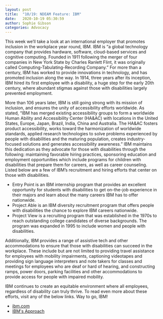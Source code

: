 ```yaml
---
layout: post
title:  "10/19: NDEAM Feature: IBM"
date:   2020-10-19 05:30:59
author: Sophie Gibson
categories: Advocacy
---
```


This week we’ll take a look at an international employer that promotes inclusion in the workplace year round, IBM. IBM is “a global technology company that provides hardware, software, cloud-based services and cognitive computing. Founded in 1911 following the merger of four companies in New York State by Charles Ranlett Flint, it was originally called Computing-Tabulating-Recording Company.”  For more than a century, IBM has worked to provide innovations in technology, and has promoted inclusion along the way. In 1914, three years after its inception, IBM hired its first employee with a disability, a huge step for the early 20th century, where abundant stigmas against those with disabilities largely prevented employment.

More than 106 years later, IBM is still going strong with its mission of inclusion, and ensures the unity of accessibility efforts worldwide. As stated, “IBM has merged existing accessibility groups to form a worldwide Human Ability and Accessibility Center (HA&AC) with locations in the United States, Europe, Japan, Brazil, India, China and Australia. The HA&AC fosters product accessibility, works toward the harmonization of worldwide standards, applied research technologies to solve problems experienced by people with disabilities and the maturing population, creates industry-focused solutions and generates accessibility awareness.” IBM maintains this dedication as they advocate for those with disabilities through the following: maintaining favorable hiring practices, sponsoring education and employment opportunities which include programs for children with disabilities that prepare them for careers, as well as career counseling. Listed below are a few of IBM’s recruitment and hiring efforts that center on those with disabilities.

- Entry Point is an IBM internship program that provides an excellent opportunity for students with disabilities to get on-the-job experience in their majors and learn about the many careers IBM has to offer nationwide.
- Project Able is an IBM diversity recruitment program that offers people with disabilities the chance to explore IBM careers nationwide.
- Project View is a recruiting program that was established in the 1970s to reach outstanding college candidates of diverse backgrounds. The program was expanded in 1995 to include women and people with disabilities.

Additionally, IBM provides a range of assistive tech and other accommodations to ensure that those with disabilities can succeed in the workplace. These include but are not limited to providing travel assistance for employees with mobility impairments, captioning videotapes and providing sign language interpreters and note takers for classes and meetings for employees who are deaf or hard of hearing, and constructing ramps, power doors, parking facilities and other accommodations to provide access for people with impaired mobility.

IBM continues to create an equitable environment where all employees, regardless of disability can truly thrive. To read even more about these efforts, visit any of the below links. Way to go, IBM!

- [ibm.com](https://www.ibm.com/blogs/age-and-ability/2018/10/26/ndeam-recognizing-progress-and-potential/)
- [IBM's Approach](https://www.ibm.com/able/access_ibm/downloads/accessibility_at_IBM_an_integrated_approach_accessible.pdf)
